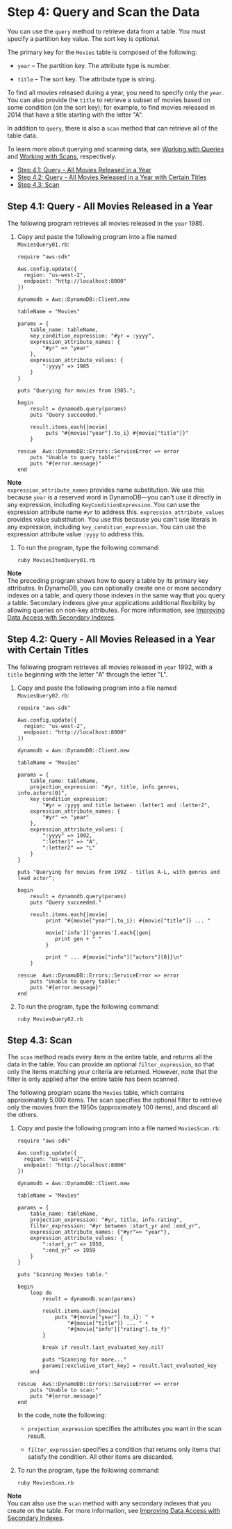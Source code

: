 # Step 4: Query and Scan the Data<a name="GettingStarted.Ruby.04"></a>

You can use the `query` method to retrieve data from a table\. You must specify a partition key value\. The sort key is optional\.

The primary key for the `Movies` table is composed of the following:

+ `year` – The partition key\. The attribute type is number\. 

+ `title` – The sort key\. The attribute type is string\.

To find all movies released during a year, you need to specify only the `year`\. You can also provide the `title` to retrieve a subset of movies based on some condition \(on the sort key\); for example, to find movies released in 2014 that have a title starting with the letter "A"\.

In addition to `query`, there is also a `scan` method that can retrieve all of the table data\.

To learn more about querying and scanning data, see [Working with Queries](Query.md) and [Working with Scans](Scan.md), respectively\. 


+ [Step 4\.1: Query \- All Movies Released in a Year](#GettingStarted.Ruby.04.Query.01)
+ [Step 4\.2: Query \- All Movies Released in a Year with Certain Titles](#GettingStarted.Ruby.04.Query.02)
+ [Step 4\.3: Scan](#GettingStarted.Ruby.04.Scan)

## Step 4\.1: Query \- All Movies Released in a Year<a name="GettingStarted.Ruby.04.Query.01"></a>

The following program retrieves all movies released in the `year` 1985\.

1. Copy and paste the following program into a file named `MoviesQuery01.rb`:

   ```
   require "aws-sdk"
   
   Aws.config.update({
     region: "us-west-2",
     endpoint: "http://localhost:8000"
   })
   
   dynamodb = Aws::DynamoDB::Client.new
   
   tableName = "Movies"
   
   params = {
       table_name: tableName,
       key_condition_expression: "#yr = :yyyy",
       expression_attribute_names: {
           "#yr" => "year"
       },
       expression_attribute_values: {
           ":yyyy" => 1985 
       }
   }
   
   puts "Querying for movies from 1985.";
   
   begin
       result = dynamodb.query(params)
       puts "Query succeeded."
       
       result.items.each{|movie|
            puts "#{movie["year"].to_i} #{movie["title"]}"
       }
   
   rescue  Aws::DynamoDB::Errors::ServiceError => error
       puts "Unable to query table:"
       puts "#{error.message}"
   end
   ```
**Note**  
`expression_attribute_names` provides name substitution\. We use this because `year` is a reserved word in DynamoDB—you can't use it directly in any expression, including `KeyConditionExpression`\. You can use the expression attribute name `#yr` to address this\.
`expression_attribute_values` provides value substitution\. You use this because you can't use literals in any expression, including `key_condition_expression`\. You can use the expression attribute value `:yyyy` to address this\.

1. To run the program, type the following command:

   `ruby MoviesItemQuery01.rb`

**Note**  
The preceding program shows how to query a table by its primary key attributes\. In DynamoDB, you can optionally create one or more secondary indexes on a table, and query those indexes in the same way that you query a table\. Secondary indexes give your applications additional flexibility by allowing queries on non\-key attributes\. For more information, see [Improving Data Access with Secondary Indexes](SecondaryIndexes.md)\. 

## Step 4\.2: Query \- All Movies Released in a Year with Certain Titles<a name="GettingStarted.Ruby.04.Query.02"></a>

The following program retrieves all movies released in `year` 1992, with a `title` beginning with the letter "A" through the letter "L"\.

1. Copy and paste the following program into a file named `MoviesQuery02.rb`:

   ```
   require "aws-sdk"
   
   Aws.config.update({
     region: "us-west-2",
     endpoint: "http://localhost:8000"
   })
   
   dynamodb = Aws::DynamoDB::Client.new
   
   tableName = "Movies"
   
   params = {
       table_name: tableName,
       projection_expression: "#yr, title, info.genres, info.actors[0]",
       key_condition_expression: 
           "#yr = :yyyy and title between :letter1 and :letter2",
       expression_attribute_names: {
           "#yr" => "year"
       },
       expression_attribute_values: {
           ":yyyy" => 1992,
           ":letter1" => "A",
           ":letter2" => "L"
       }
   }
   
   puts "Querying for movies from 1992 - titles A-L, with genres and lead actor";
   
   begin
       result = dynamodb.query(params)
       puts "Query succeeded."
       
       result.items.each{|movie|
            print "#{movie["year"].to_i}: #{movie["title"]} ... "
   
            movie['info']['genres'].each{|gen| 
               print gen + " "
            }
           
            print " ... #{movie["info"]["actors"][0]}\n"
       }
   
   rescue  Aws::DynamoDB::Errors::ServiceError => error
       puts "Unable to query table:"
       puts "#{error.message}"
   end
   ```

1. To run the program, type the following command:

   `ruby MoviesQuery02.rb`

## Step 4\.3: Scan<a name="GettingStarted.Ruby.04.Scan"></a>

The `scan` method reads every item in the entire table, and returns all the data in the table\. You can provide an optional `filter_expression`, so that only the items matching your criteria are returned\. However, note that the filter is only applied after the entire table has been scanned\.

The following program scans the `Movies` table, which contains approximately 5,000 items\. The scan specifies the optional filter to retrieve only the movies from the 1950s \(approximately 100 items\), and discard all the others\. 

1. Copy and paste the following program into a file named `MoviesScan.rb`:

   ```
   require "aws-sdk"
   
   Aws.config.update({
     region: "us-west-2",
     endpoint: "http://localhost:8000"
   })
   
   dynamodb = Aws::DynamoDB::Client.new
   
   tableName = "Movies"
   
   params = {
       table_name: tableName,
       projection_expression: "#yr, title, info.rating",
       filter_expression: "#yr between :start_yr and :end_yr",
       expression_attribute_names: {"#yr"=> "year"},
       expression_attribute_values: {
           ":start_yr" => 1950,
           ":end_yr" => 1959
       }
   }
   
   puts "Scanning Movies table."
   
   begin
       loop do
           result = dynamodb.scan(params)
   
           result.items.each{|movie|
               puts "#{movie["year"].to_i}: " +
                   "#{movie["title"]} ... " + 
                   "#{movie["info"]["rating"].to_f}"
           }
           
           break if result.last_evaluated_key.nil?
   
           puts "Scanning for more..."
           params[:exclusive_start_key] = result.last_evaluated_key
       end
       
   rescue  Aws::DynamoDB::Errors::ServiceError => error
       puts "Unable to scan:"
       puts "#{error.message}"
   end
   ```

   In the code, note the following:

   + `projection_expression` specifies the attributes you want in the scan result\.

   + `filter_expression` specifies a condition that returns only items that satisfy the condition\. All other items are discarded\.

1. To run the program, type the following command:

   `ruby MoviesScan.rb`

**Note**  
You can also use the `scan` method with any secondary indexes that you create on the table\. For more information, see [Improving Data Access with Secondary Indexes](SecondaryIndexes.md)\. 